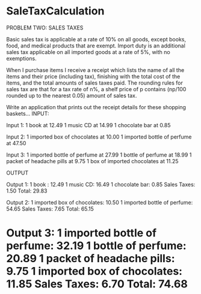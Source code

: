 # SaleTaxCalculation

PROBLEM TWO: SALES TAXES
 
Basic sales tax is applicable at a rate of 10% on all goods, except books, food, and medical products that are exempt. Import duty is an additional sales tax applicable on all imported goods at a rate of 5%, with no exemptions.
 
When I purchase items I receive a receipt which lists the name of all the items and their price (including tax), finishing with the total cost of the items, and the total amounts of sales taxes paid.  The rounding rules for sales tax are that for a tax rate of n%, a shelf price of p contains (np/100 rounded up to the nearest 0.05) amount of sales tax.
 
Write an application that prints out the receipt details for these shopping baskets...
INPUT:
 
Input 1:
1 book at 12.49
1 music CD at 14.99
1 chocolate bar at 0.85
 
Input 2:
1 imported box of chocolates at 10.00
1 imported bottle of perfume at 47.50
 
Input 3:
1 imported bottle of perfume at 27.99
1 bottle of perfume at 18.99
1 packet of headache pills at 9.75
1 box of imported chocolates at 11.25
 
OUTPUT
 
Output 1:
1 book : 12.49
1 music CD: 16.49
1 chocolate bar: 0.85
Sales Taxes: 1.50
Total: 29.83
 
Output 2:
1 imported box of chocolates: 10.50
1 imported bottle of perfume: 54.65
Sales Taxes: 7.65
Total: 65.15
 
Output 3:
1 imported bottle of perfume: 32.19
1 bottle of perfume: 20.89
1 packet of headache pills: 9.75
1 imported box of chocolates: 11.85
Sales Taxes: 6.70
Total: 74.68
==========
